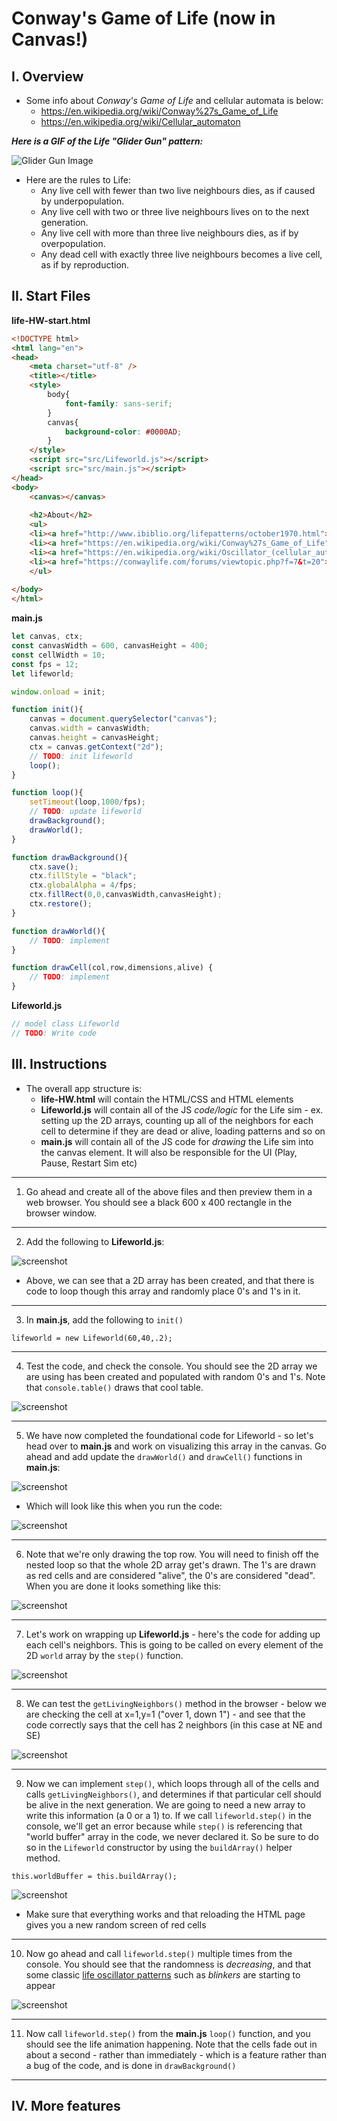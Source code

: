 # Conway's Game of Life (now in Canvas!)

## I. Overview
- Some info about *Conway's Game of Life* and cellular automata is below: 
  - https://en.wikipedia.org/wiki/Conway%27s_Game_of_Life
  - https://en.wikipedia.org/wiki/Cellular_automaton


***Here is a GIF of the Life "Glider Gun" pattern:***

![Glider Gun Image](_images/HW-life-gospers-glider-gun.gif)

- Here are the rules to Life:
  - Any live cell with fewer than two live neighbours dies, as if caused by underpopulation.
  - Any live cell with two or three live neighbours lives on to the next generation.
  - Any live cell with more than three live neighbours dies, as if by overpopulation.
  - Any dead cell with exactly three live neighbours becomes a live cell, as if by reproduction.
  
## II. Start Files

**life-HW-start.html**

```html
<!DOCTYPE html>
<html lang="en">
<head>
	<meta charset="utf-8" />
	<title></title>
	<style>
		body{
			font-family: sans-serif;
		}
		canvas{
			background-color: #0000AD;
		}
	</style>
	<script src="src/Lifeworld.js"></script>
	<script src="src/main.js"></script>
</head>
<body>
	<canvas></canvas>
	
	<h2>About</h2>
	<ul>
	<li><a href="http://www.ibiblio.org/lifepatterns/october1970.html"><i>MATHEMATICAL GAMES - The fantastic combinations of John Conway's new solitaire game "life"</i></a> by Martin Gardner</li>
	<li><a href="https://en.wikipedia.org/wiki/Conway%27s_Game_of_Life">Wikipedia entry about Conway's Game of Life</a></li>
	<li><a href="https://en.wikipedia.org/wiki/Oscillator_(cellular_automaton)">https://en.wikipedia.org/wiki/Oscillator_(cellular_automaton)</a></li>
	<li><a href="https://conwaylife.com/forums/viewtopic.php?f=7&t=20">https://conwaylife.com/forums/viewtopic.php?f=7&t=20</a></li>
	</ul>
	
</body>
</html>
```

**main.js**

```js
let canvas, ctx;
const canvasWidth = 600, canvasHeight = 400;
const cellWidth = 10;
const fps = 12;
let lifeworld;

window.onload = init;

function init(){
	canvas = document.querySelector("canvas");
	canvas.width = canvasWidth;
	canvas.height = canvasHeight;
	ctx = canvas.getContext("2d");
	// TODO: init lifeworld
	loop();
}

function loop(){
	setTimeout(loop,1000/fps);
	// TODO: update lifeworld
	drawBackground();
	drawWorld();
}

function drawBackground(){
	ctx.save();
	ctx.fillStyle = "black";
	ctx.globalAlpha = 4/fps;
	ctx.fillRect(0,0,canvasWidth,canvasHeight);
	ctx.restore();
}

function drawWorld(){
	// TODO: implement
}

function drawCell(col,row,dimensions,alive) {
	// TODO: implement
}
```

**Lifeworld.js**

```js
// model class Lifeworld
// TODO: Write code
```


## III. Instructions

- The overall app structure is:
  - **life-HW.html** will contain the HTML/CSS and HTML elements
  - **Lifeworld.js** will contain all of the JS *code/logic* for the Life sim - ex. setting up the 2D arrays, counting up all of the neighbors for each cell to determine if they are dead or alive, loading patterns and so on
  - **main.js** will contain all of the JS code for *drawing* the Life sim into the canvas element. It will also be responsible for the UI (Play, Pause, Restart Sim etc)

<hr>

1) Go ahead and create all of the above files and then preview them in a web browser. You should see a black 600 x 400 rectangle in the browser window.

<hr>

2) Add the following to **Lifeworld.js**:

![screenshot](_images/HW-canvas-life-1.jpg)

- Above, we can see that a 2D array has been created, and that there is code to loop though this array and randomly place 0's and 1's in it. 

<hr>

3) In **main.js**, add the following to `init()`

`lifeworld = new Lifeworld(60,40,.2);`

<hr>

4) Test the code, and check the console. You should see the 2D array we are using has been created and populated with random 0's and 1's. Note that `console.table()` draws that cool table.

![screenshot](_images/HW-canvas-life-2.jpg)

<hr>

5) We have now completed the foundational code for Lifeworld - so let's head over to **main.js** and work on visualizing this array in the canvas. Go ahead and add update the `drawWorld()` and `drawCell()` functions in **main.js**:

![screenshot](_images/HW-canvas-life-3.jpg)

- Which will look like this when you run the code:

![screenshot](_images/HW-canvas-life-4.jpg)

<hr>

6) Note that we're only drawing the top row. You will need to finish off the nested loop so that the whole 2D array get's drawn. The 1's are drawn as red cells and are considered "alive", the 0's are considered "dead".  When you are done it looks something like this:

![screenshot](_images/HW-canvas-life-5.jpg)

<hr>

7) Let's work on wrapping up **Lifeworld.js** - here's the code for adding up each cell's neighbors. This is going to be called on every element of the 2D `world` array by the `step()` function. 

![screenshot](_images/HW-canvas-life-6.jpg)

<hr>

8) We can test the `getLivingNeighbors()` method in the browser - below we are checking the cell at x=1,y=1 ("over 1, down 1") - and see that the code correctly says that the cell has 2 neighbors (in this case at NE and SE)

![screenshot](_images/HW-canvas-life-7.jpg)

<hr>

9) Now we can implement `step()`, which loops through all of the cells and calls `getLivingNeighbors()`, and determines if that particular cell should be alive in the next generation. We are going to need a new array to write this information (a 0 or a 1) to. If we call `lifeworld.step()` in the console, we'll get an error because while `step()` is referencing that "world buffer" array in the code, we never declared it. So be sure to do so in the `Lifeworld` constructor by using the `buildArray()` helper method.

`this.worldBuffer = this.buildArray();`

![screenshot](_images/HW-canvas-life-8.jpg)

- Make sure that everything works and that reloading the HTML page gives you a new random screen of red cells

<hr>

10) Now go ahead and call `lifeworld.step()` multiple times from the console. You should see that the randomness is *decreasing*, and that some classic [life oscillator patterns](https://en.wikipedia.org/wiki/Oscillator_(cellular_automaton)) such as *blinkers* are starting to appear

![screenshot](_images/HW-canvas-life-9.jpg)

<hr>

11) Now call `lifeworld.step()` from the **main.js** `loop()` function, and you should see the life animation happening. Note that the cells fade out in about a second - rather than immediately - which is a feature rather than a bug of the code, and is done in `drawBackground()`

<hr>

## IV. More features
